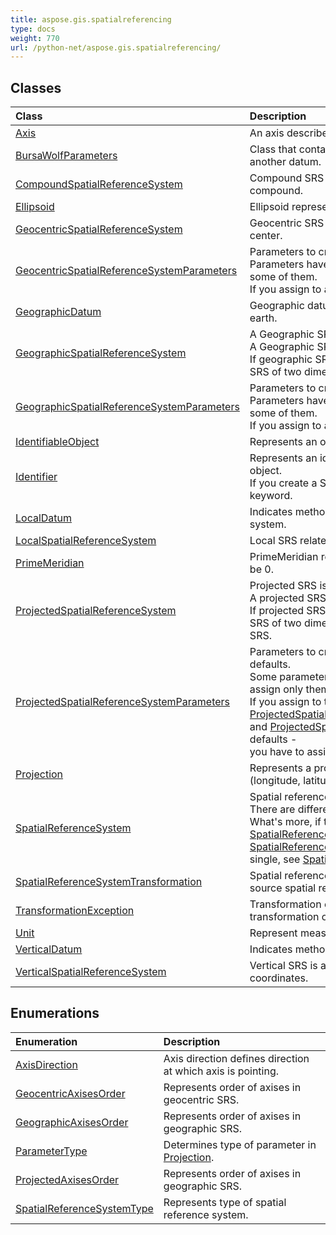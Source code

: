 ```yaml
---
title: aspose.gis.spatialreferencing
type: docs
weight: 770
url: /python-net/aspose.gis.spatialreferencing/
---
```





## **Classes**
| **Class** | **Description** |
| :- | :- |
| [Axis](/psd/python-net/aspose.gis.spatialreferencing/axis/) | An axis describes one dimension of SRS. |
| [BursaWolfParameters](/psd/python-net/aspose.gis.spatialreferencing/bursawolfparameters/) | Class that contains parameters of Bursa-Wolf formula to transform to another datum. |
| [CompoundSpatialReferenceSystem](/psd/python-net/aspose.gis.spatialreferencing/compoundspatialreferencesystem/) | Compound SRS unites two underlying SRS, none of which can be compound. |
| [Ellipsoid](/psd/python-net/aspose.gis.spatialreferencing/ellipsoid/) | Ellipsoid represents an ellipsoid, which approximates earth. |
| [GeocentricSpatialReferenceSystem](/psd/python-net/aspose.gis.spatialreferencing/geocentricspatialreferencesystem/) | Geocentric SRS is 3 dimensional cartesian SRS with origin at earth center. |
| [GeocentricSpatialReferenceSystemParameters](/psd/python-net/aspose.gis.spatialreferencing/geocentricspatialreferencesystemparameters/) | Parameters to create geocentric SRS.<br/>            Parameters have reasonable defaults, so you will have to assign only some of them.<br/>            If you assign <see langword="null" /> to any parameter, a default value will be used. |
| [GeographicDatum](/psd/python-net/aspose.gis.spatialreferencing/geographicdatum/) | Geographic datum relates longitude and latitude to particular place on earth. |
| [GeographicSpatialReferenceSystem](/psd/python-net/aspose.gis.spatialreferencing/geographicspatialreferencesystem/) | A Geographic SRS is an SRS that is based on longitude and latitude.<br/>            A Geographic SRS can be two dimensional or three dimensional.<br/>            If geographic SRS is three dimensional, then it is actually a compound SRS of two dimensional SRS and vertical SRS. |
| [GeographicSpatialReferenceSystemParameters](/psd/python-net/aspose.gis.spatialreferencing/geographicspatialreferencesystemparameters/) | Parameters to create geographic SRS.<br/>            Parameters have reasonable defaults, so you will have to assign only some of them.<br/>            If you assign <see langword="null" /> to any parameter, a default value will be used. |
| [IdentifiableObject](/psd/python-net/aspose.gis.spatialreferencing/identifiableobject/) | Represents an object that might have EPSG code and name. |
| [Identifier](/psd/python-net/aspose.gis.spatialreferencing/identifier/) | Represents an identifier - a reference to external description of an object.<br/>            If you create a SRS from WKT, [Identifier](/psd/python-net/aspose.gis.spatialreferencing/identifier/) corresponds to "AUTHORITY" keyword. |
| [LocalDatum](/psd/python-net/aspose.gis.spatialreferencing/localdatum/) | Indicates method used for measurements in local spatial reference system. |
| [LocalSpatialReferenceSystem](/psd/python-net/aspose.gis.spatialreferencing/localspatialreferencesystem/) | Local SRS related coordinates to some object, not earth. |
| [PrimeMeridian](/psd/python-net/aspose.gis.spatialreferencing/primemeridian/) | PrimeMeridian represents a meridian at which longitude is defined to be 0. |
| [ProjectedSpatialReferenceSystem](/psd/python-net/aspose.gis.spatialreferencing/projectedspatialreferencesystem/) | Projected SRS is a result of application a projection to geographic SRS.<br/>            A projected SRS can be two dimensional or three dimensional.<br/>            If projected SRS is three dimensional, then it is actually a compound SRS of two dimensional projected SRS and one dimensional vertical SRS. |
| [ProjectedSpatialReferenceSystemParameters](/psd/python-net/aspose.gis.spatialreferencing/projectedspatialreferencesystemparameters/) | Parameters to create projected SRS. Some of parameters have defaults.<br/>            Some parameters have reasonable defaults, so you don't have to assign only them.<br/>            If you assign <see langword="null" /> to those parameters, a default value will be used.<br/>            [ProjectedSpatialReferenceSystemParameters.projection_method_name](/psd/python-net/aspose.gis.spatialreferencing/projectedspatialreferencesystemparameters/) and [ProjectedSpatialReferenceSystemParameters.base](/psd/python-net/aspose.gis.spatialreferencing/projectedspatialreferencesystemparameters/) don't have defaults -<br/>            you have to assign some non <see langword="null" /> value to this properties. |
| [Projection](/psd/python-net/aspose.gis.spatialreferencing/projection/) | Represents a projection method with parameters, that transforms (longitude, latitude) to (x, y). |
| [SpatialReferenceSystem](/psd/python-net/aspose.gis.spatialreferencing/spatialreferencesystem/) | Spatial reference system maps coordinates to places on Earth.<br/>            There are different types of SRS, see [SpatialReferenceSystem.type](/psd/python-net/aspose.gis.spatialreferencing/spatialreferencesystem/).<br/>            What's more, if type of SRS is [SpatialReferenceSystemType.GEOGRAPHIC](/psd/python-net/aspose.gis.spatialreferencing/spatialreferencesystemtype/) or<br/>            [SpatialReferenceSystemType.PROJECTED](/psd/python-net/aspose.gis.spatialreferencing/spatialreferencesystemtype/), SRS can be compound or single, see [SpatialReferenceSystem.is_compound](/psd/python-net/aspose.gis.spatialreferencing/spatialreferencesystem/). |
| [SpatialReferenceSystemTransformation](/psd/python-net/aspose.gis.spatialreferencing/spatialreferencesystemtransformation/) | Spatial reference system transformation transforms geometries from source spatial reference system to target spatial reference system. |
| [TransformationException](/psd/python-net/aspose.gis.spatialreferencing/transformationexception/) | Transformation exception is thrown when error occurs during transformation of coordinate or during transformation creation. |
| [Unit](/psd/python-net/aspose.gis.spatialreferencing/unit/) | Represent measurement unit. |
| [VerticalDatum](/psd/python-net/aspose.gis.spatialreferencing/verticaldatum/) | Indicates method used for vertical measurements. |
| [VerticalSpatialReferenceSystem](/psd/python-net/aspose.gis.spatialreferencing/verticalspatialreferencesystem/) | Vertical SRS is a one dimensional SRS that describes height coordinates. |
## **Enumerations**
| **Enumeration** | **Description** |
| :- | :- |
| [AxisDirection](/psd/python-net/aspose.gis.spatialreferencing/axisdirection/) | Axis direction defines direction at which axis is pointing. |
| [GeocentricAxisesOrder](/psd/python-net/aspose.gis.spatialreferencing/geocentricaxisesorder/) | Represents order of axises in geocentric SRS. |
| [GeographicAxisesOrder](/psd/python-net/aspose.gis.spatialreferencing/geographicaxisesorder/) | Represents order of axises in geographic SRS. |
| [ParameterType](/psd/python-net/aspose.gis.spatialreferencing/parametertype/) | Determines type of parameter in [Projection](/psd/python-net/aspose.gis.spatialreferencing/projection/). |
| [ProjectedAxisesOrder](/psd/python-net/aspose.gis.spatialreferencing/projectedaxisesorder/) | Represents order of axises in geographic SRS. |
| [SpatialReferenceSystemType](/psd/python-net/aspose.gis.spatialreferencing/spatialreferencesystemtype/) | Represents type of spatial reference system. |
